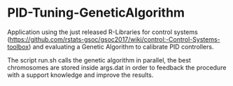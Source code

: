 # PID-Tuning-GeneticAlgorithm
Application using the just released R-Libraries for control systems (https://github.com/rstats-gsoc/gsoc2017/wiki/control:-Control-Systems-toolbox) and evaluating a Genetic Algorithm to calibrate PID controllers.

The script run.sh calls the genetic algorithm in parallel, the best chromosomes are stored inside args.dat in order to feedback the procedure with a support knowledge and improve the results.
